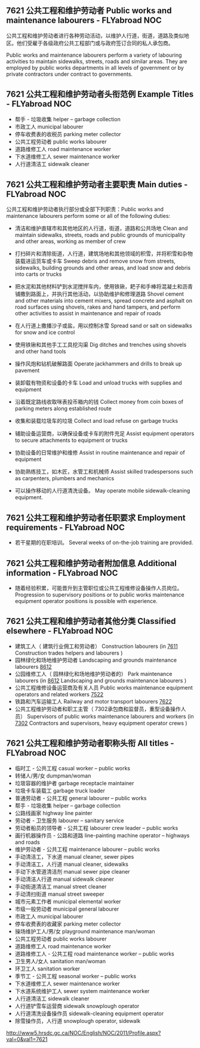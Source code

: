 ## 7621 公共工程和维护劳动者 Public works and maintenance labourers - FLYabroad NOC

公共工程和维护劳动者进行各种劳动活动，以维护人行道，街道，道路及类似地区。他们受雇于各级政府公共工程部门或与政府签订合同的私人承包商。

Public works and maintenance labourers perform a variety of labouring activities to maintain sidewalks, streets, roads and similar areas. They are employed by public works departments in all levels of government or by private contractors under contract to governments.

## 7621 公共工程和维护劳动者头衔范例 Example Titles - FLYabroad NOC

* 帮手 - 垃圾收集 helper – garbage collection
* 市政工人 municipal labourer
* 停车收费表的收税员 parking meter collector
* 公共工程劳动者 public works labourer
* 道路维修工人 road maintenance worker
* 下水道维修工人 sewer maintenance worker
* 人行道清洁工 sidewalk cleaner

## 7621 公共工程和维护劳动者主要职责 Main duties - FLYabroad NOC

公共工程和维护劳动者执行部分或全部下列职责：Public works and maintenance labourers perform some or all of the following duties:

* 清洁和维护直辖市和其他地区的人行道，街道，道路和公共场地
Clean and maintain sidewalks, streets, roads and public grounds of municipality and other areas, working as member of crew

* 打扫碎片和清除街道，人行道，建筑场地和其他领域的积雪，并将积雪和杂物装载进运货车或卡车
Sweep debris and remove snow from streets, sidewalks, building grounds and other areas, and load snow and debris into carts or trucks

* 把水泥和其他材料铲到水泥搅拌车内，使用铁锹，耙子和手棒将混凝土和沥青铺撒到路面上，并执行其他活动，以协助维护和修理道路
Shovel cement and other materials into cement mixers, spread concrete and asphalt on road surfaces using shovels, rakes and hand tampers, and perform other activities to assist in maintenance and repair of roads

* 在人行道上撒播沙子或盐，用以控制冰雪
Spread sand or salt on sidewalks for snow and ice control

* 使用铁锹和其他手工工具挖沟渠
Dig ditches and trenches using shovels and other hand tools

* 操作风炮和钻机破解路面
Operate jackhammers and drills to break up pavement

* 装卸载有物资和设备的卡车
Load and unload trucks with supplies and equipment

* 沿着既定路线收取咪表投币箱内的钱
Collect money from coin boxes of parking meters along established route

* 收集和装载垃圾车的垃圾
Collect and load refuse on garbage trucks

* 辅助设备运营商，以确保设备或卡车的附件充足
Assist equipment operators to secure attachments to equipment or trucks

* 协助设备的日常维护和维修
Assist in routine maintenance and repair of equipment

* 协助熟练技工，如木匠，水管工和机械师
Assist skilled tradespersons such as carpenters, plumbers and mechanics

* 可以操作移动的人行道清洗设备。
May operate mobile sidewalk-cleaning equipment.

## 7621 公共工程和维护劳动者任职要求 Employment requirements - FLYabroad NOC

* 若干星期的在职培训。
Several weeks of on-the-job training are provided.

## 7621 公共工程和维护劳动者附加信息 Additional information - FLYabroad NOC

* 随着经验积累，可能晋升到主管职位或公共工程维修设备操作人员岗位。
Progression to supervisory positions or to public works maintenance equipment operator positions is possible with experience.

## 7621 公共工程和维护劳动者其他分类 Classified elsewhere - FLYabroad NOC

* 建筑工人（ 建筑行业佣工和劳动者） Construction labourers (in [7611](7611) Construction trades helpers and labourers )
* 园林绿化和场地维护劳动者 Landscaping and grounds maintenance labourers [8612](8612)
* 公园维修工人（ 园林绿化和场地维护劳动者的） Park maintenance labourers (in [8612](8612) Landscaping and grounds maintenance labourers )
* 公共工程维修设备运营商及有关人员 Public works maintenance equipment operators and related workers [7522](7522)
* 铁路和汽车运输工人 Railway and motor transport labourers [7622](7622)
* 公共工程维护劳动者和职工主管（ 7302承包商和监督员，重型设备操作人员） Supervisors of public works maintenance labourers and workers (in [7302](7302) Contractors and supervisors, heavy equipment operator crews )

## 7621 公共工程和维护劳动者职称头衔 All titles - FLYabroad NOC

* 临时工 - 公共工程 casual worker – public works 
* 转储人/男/女 dumpman/woman 
* 垃圾容器的维护者 garbage receptacle maintainer 
* 垃圾卡车装载工 garbage truck loader 
* 普通劳动者 - 公共工程 general labourer – public works 
* 帮手 - 垃圾收集 helper – garbage collection 
* 公路线画家 highway line painter 
* 劳动者 - 卫生服务 labourer – sanitary service 
* 劳动者船员的领导者 - 公共工程 labourer crew leader – public works 
* 画行机器操作员 - 公路和道路 line-painting machine operator – highways and roads 
* 维护劳动者 - 公共工程 maintenance labourer – public works 
* 手动清洁工，下水道 manual cleaner, sewer pipes 
* 手动清洁工，人行道 manual cleaner, sidewalks 
* 手动下水管道清洁剂 manual sewer pipe cleaner 
* 手动清洁人行道 manual sidewalk cleaner 
* 手动街道清洁工 manual street cleaner 
* 手动清扫街道 manual street sweeper 
* 城市元素工作者 municipal elemental worker 
* 市级一般劳动者 municipal general labourer 
* 市政工人 municipal labourer 
* 停车收费表的收藏家 parking meter collector 
* 操场维护工人/男/女 playground maintenance man/woman 
* 公共工程劳动者 public works labourer 
* 道路维修工人 road maintenance worker 
* 道路维修工人 - 公共工程 road maintenance worker – public works 
* 卫生男人/女人 sanitation man/woman 
* 环卫工人 sanitation worker 
* 季节工 - 公共工程 seasonal worker – public works 
* 下水道维修工人 sewer maintenance worker 
* 下水道系统维护工人 sewer system maintenance worker 
* 人行道清洁工 sidewalk cleaner 
* 人行道铲雪车运营商 sidewalk snowplough operator 
* 人行道清洗设备操作员 sidewalk-cleaning equipment operator 
* 除雪操作员，人行道 snowplough operator, sidewalk 

http://www5.hrsdc.gc.ca/NOC/English/NOC/2011/Profile.aspx?val=0&val1=7621
